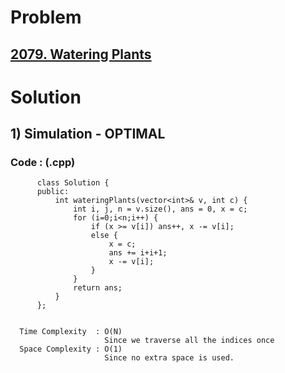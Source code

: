 # Problem

## [2079. Watering Plants](https://leetcode.com/problems/watering-plants/)


# Solution 

## 1) Simulation - OPTIMAL

       
      
      
   ### Code : (.cpp)
    
          class Solution {
          public:
              int wateringPlants(vector<int>& v, int c) {
                  int i, j, n = v.size(), ans = 0, x = c;
                  for (i=0;i<n;i++) {
                      if (x >= v[i]) ans++, x -= v[i];
                      else {
                          x = c;
                          ans += i+i+1;
                          x -= v[i];
                      }
                  }
                  return ans;
              }
          };

 
      Time Complexity  : O(N) 
                         Since we traverse all the indices once
      Space Complexity : O(1)
                         Since no extra space is used.
